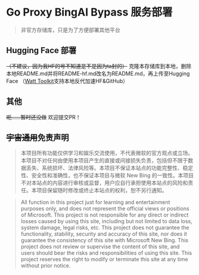 # Go Proxy BingAI Bypass 服务部署
> 非官方存储库，只是为了方便部署其他平台

## Hugging Face 部署
~~（不建议，因为我HF的号不知道是不是因为ta封的）~~
克隆本存储库到本地，删除本地README.md并将README-hf.md改名为README.md，再上传至Hugging Face
（[Watt Toolkit](https://steampp.net)支持本地反代加速HF&GitHub）

## 其他
~~呃……暂时还没做~~
欢迎提交PR！

## ~~宇宙通用~~免责声明

> 本项目所有功能仅供学习和娱乐交流使用，不代表微软的官方观点或立场。本项目不对任何由使用本项目产生的直接或间接损失负责，包括但不限于数据丢失、系统损坏、法律风险等。本项目不保证本站点的功能完整性、稳定性、安全性和准确性，也不保证本项目与微软 New Bing 的一致性。本项目不对本站点的内容进行审核或监督，用户应自行承担使用本站点的风险和责任。本项目保留随时修改或终止本站点的权利，恕不另行通知。

> All function in this project just for learning and entertainment purposes only, and does not represent the official views or positions of Microsoft. This project is not responsible for any direct or indirect losses caused by using this site, including but not limited to data loss, system damage, legal risks, etc. This project does not guarantee the functionality, stability, security and accuracy of this site, nor does it guarantee the consistency of this site with Microsoft New Bing. This project does not review or supervise the content of this site, and users should bear the risks and responsibilities of using this site. This project reserves the right to modify or terminate this site at any time without prior notice.

